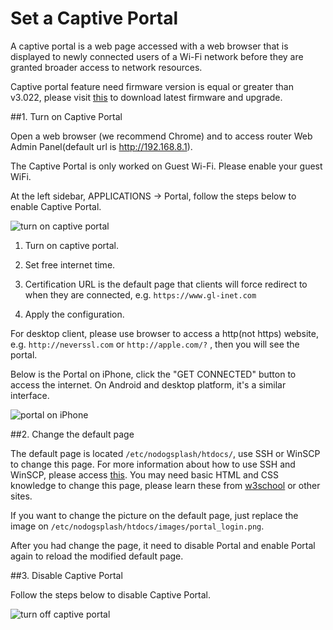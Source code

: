 # Set a Captive Portal

A captive portal is a web page accessed with a web browser that is displayed to newly connected users of a Wi-Fi network before they are granted broader access to network resources.

Captive portal feature need firmware version is equal or greater than v3.022, please visit <a href="https://docs.gl-inet.com/en/3/release_notes/">this</a> to download latest firmware and upgrade.

##1. Turn on Captive Portal

Open a web browser (we recommend Chrome) and to access router Web Admin Panel(default url is <a href="http://192.168.8.1" target="_blank">http://192.168.8.1</a>).

The Captive Portal is only worked on Guest Wi-Fi. Please enable your guest WiFi.

At the left sidebar, APPLICATIONS -> Portal, follow the steps below to enable Captive Portal.

![turn on captive portal](https://static.gl-inet.com/docs/en/3/app/captive_portal/turn-on-captive-portal.png)

1) Turn on captive portal. 

2) Set free internet time.

3) Certification URL is the default page that clients will force redirect to when they are connected, e.g. `https://www.gl-inet.com`

4) Apply the configuration.

For desktop client, please use browser to access a http(not https) website, e.g. `http://neverssl.com` or `http://apple.com/?` , then you will see the portal.

Below is the Portal on iPhone, click the "GET CONNECTED" button to access the internet. On Android and desktop platform, it's a similar interface.

![portal on iPhone](https://static.gl-inet.com/docs/en/3/app/captive_portal/portal-on-ios.png)

##2. Change the default page

The default page is located `/etc/nodogsplash/htdocs/`, use SSH or WinSCP to change this page. For more information about how to use SSH and WinSCP, please access <a href="https://docs.gl-inet.com/en/3/app/ssh/" target="_blank">this</a>. You may need basic HTML and CSS knowledge to change this page, please learn these from <a href="https://www.w3schools.com/" target="_blank">w3school</a> or other sites.

If you want to change the picture on the default page, just replace the image on `/etc/nodogsplash/htdocs/images/portal_login.png`.

After you had change the page, it need to disable Portal and enable Portal again to reload the modified default page.

##3. Disable Captive Portal

Follow the steps below to disable Captive Portal.

![turn off captive portal](https://static.gl-inet.com/docs/en/3/app/captive_portal/turn-off-captive-portal.png)
